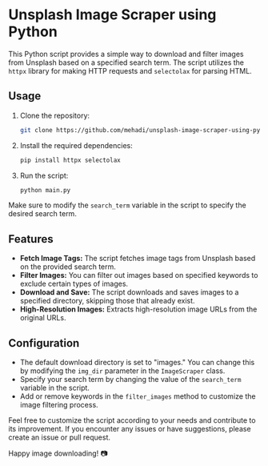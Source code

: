 # Unsplash Image Scraper using Python

This Python script provides a simple way to download and filter images from Unsplash based on a specified search term. The script utilizes the `httpx` library for making HTTP requests and `selectolax` for parsing HTML.

## Usage

1. Clone the repository:

    ```bash
    git clone https://github.com/mehadi/unsplash-image-scraper-using-python.git
    ```

2. Install the required dependencies:

    ```bash
    pip install httpx selectolax
    ```

3. Run the script:

    ```bash
    python main.py
    ```

Make sure to modify the `search_term` variable in the script to specify the desired search term.

## Features

- **Fetch Image Tags:** The script fetches image tags from Unsplash based on the provided search term.
- **Filter Images:** You can filter out images based on specified keywords to exclude certain types of images.
- **Download and Save:** The script downloads and saves images to a specified directory, skipping those that already exist.
- **High-Resolution Images:** Extracts high-resolution image URLs from the original URLs.

## Configuration

- The default download directory is set to "images." You can change this by modifying the `img_dir` parameter in the `ImageScraper` class.
- Specify your search term by changing the value of the `search_term` variable in the script.
- Add or remove keywords in the `filter_images` method to customize the image filtering process.


Feel free to customize the script according to your needs and contribute to its improvement. If you encounter any issues or have suggestions, please create an issue or pull request.

Happy image downloading! 📷